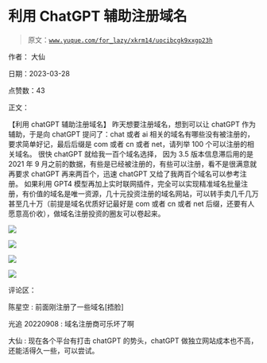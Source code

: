 # 利用 ChatGPT 辅助注册域名

> 原文：[`www.yuque.com/for_lazy/xkrm14/uocibcgk9xxgp23h`](https://www.yuque.com/for_lazy/xkrm14/uocibcgk9xxgp23h)

作者： 大仙

日期：2023-03-28

点赞数：43

正文：

【利用 chatGPT 辅助注册域名】 昨天想要注册域名，想到可以让 chatGPT 作为辅助，于是向 chatGPT 提问了：chat 或者 ai 相关的域名有哪些没有被注册的，要求简单好记，最后后缀是 com 或者 cn 或者 net，请列举 100 个可以注册的相关域名。 很快 chatGPT 就给我一百个域名选择， 因为 3.5 版本信息滞后用的是 2021 年 9 月之前的数据，有些是已经被注册的，有些可以注册，看不是很满意就再要求 chatGPT 再来两百个，迅速 chatGPT 又给了我两百个域名可以参考注册。 如果利用 GPT4 模型再加上实时联网插件，完全可以实现精准域名批量注册，有价值的域名是唯一资源，几十元投资注册的域名网站，可以转手卖几千几万甚至几十万（前提是域名优质好记最好是 com 或者 cn 或者 net 后缀，还要有人愿意高价收），做域名注册投资的圈友可以卷起来。

![](img/0f98775527dc656ab3ac6ad830f71be7.png)  

![](img/df31b1c231077a6de1029cd11894bab2.png)  

![](img/d403ae8ef6a2d5c0ee6bf31ef95d6522.png)  

![](img/c61f99e6da3bdcdf7eaeba269d2537bb.png)  

评论区：

陈星空 : 前面刚注册了一些域名[捂脸]

光追 20220908 : 域名注册商可乐坏了啊

大仙 : 现在各个平台有打击 chatGPT 的势头，chatGPT 做独立网站成本也不高，还能活得久一些，可以尝试。

